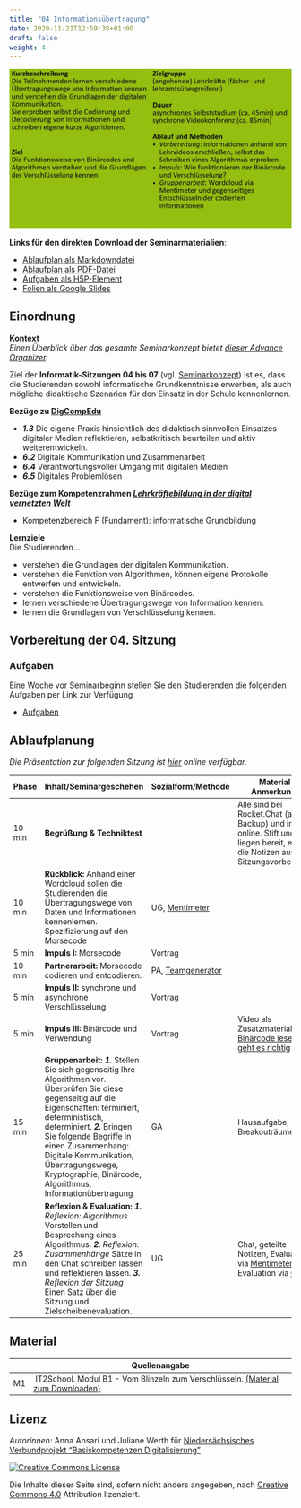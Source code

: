 ```yaml
---
title: "04 Informationsübertragung"
date: 2020-11-21T12:59:38+01:00
draft: false
weight: 4
---
```


![](https://raw.githubusercontent.com/Lehrerbildung/Lehrerbildung.github.io/master/GenutzteBilder/Steckbriefe/steckbrief_4.jpg)

**Links für den direkten Download der Seminarmaterialien**:
* [Ablaufplan als Markdowndatei](https://raw.githubusercontent.com/Lehrerbildung/BKD-github/main/static/mds/4-InfoÜbertragung.md)
* [Ablaufplan als PDF-Datei](https://github.com/Lehrerbildung/BKD-github/raw/main/content/PDFs/4-InfoÜbertragung.pdf)
* [Aufgaben als H5P-Element](https://github.com/Lehrerbildung/BKD-github/raw/main/content/h5pElemente/4-InfoÜbertragung.h5p)
* [Folien als Google Slides]()



## Einordnung 
**Kontext**   
*Einen Überblick über das gesamte Seminarkonzept bietet [dieser Advance Organizer](https://lehrerbildung.github.io/3_-seminarkonzept/ueberblick/).*

 Ziel der **Informatik-Sitzungen 04 bis 07** (vgl. [Seminarkonzept](https://lehrerbildung.github.io/3_-seminarkonzept/ueberblick/)) ist es, dass die Studierenden sowohl informatische Grundkenntnisse erwerben, als auch mögliche didaktische Szenarien für den Einsatz in der Schule kennenlernen.




**Bezüge zu [DigCompEdu](https://ec.europa.eu/jrc/en/digcompedu)**   
+ ***1.3*** Die eigene Praxis hinsichtlich des didaktisch sinnvollen Einsatzes digitaler Medien reflektieren, selbstkritisch beurteilen und aktiv weiterentwickeln.
+ ***6.2*** Digitale Kommunikation und Zusammenarbeit
+ ***6.4*** Verantwortungsvoller Umgang mit digitalen Medien
+ ***6.5*** Digitales Problemlösen


**Bezüge zum Kompetenzrahmen *[Lehrkräftebildung in der digital vernetzten Welt](http://www.lehrerbildungsverbund-niedersachsen.de/index.php?s=KompetenzrahmenLehrkraeftebildunginderdigitalvernetztenWelt)***   
+  Kompetenzbereich F (Fundament): informatische Grundbildung 

 **Lernziele**   
 Die Studierenden... 
+ verstehen die Grundlagen der digitalen Kommunikation.
+ verstehen die Funktion von Algorithmen, können eigene Protokolle entwerfen und entwickeln.
+ verstehen die Funktionsweise von Binärcodes.
+ lernen verschiedene Übertragungswege von Information kennen.
+ lernen die Grundlagen von Verschlüsselung kennen.




## Vorbereitung der 04. Sitzung
 
### Aufgaben
Eine Woche vor Seminarbeginn stellen Sie den Studierenden die folgenden  Aufgaben per Link zur Verfügung

* [Aufgaben](https://lehrerbildung.github.io/die_lehrveranstaltung_basiskompetenzen_digitalisierung/session4/session4_aufgaben/)



## Ablaufplanung
*Die Präsentation zur folgenden Sitzung ist [hier](https://docs.google.com/presentation/d/1NqjiGLKgyxN7rZCyOGr0JPp2GpRzRjncI89gZacbRz0/edit#slide=id.p) online verfügbar.*

| Phase | Inhalt/Seminargeschehen | Sozialform/Methode | Material & Anmerkungen |
| -------- | -------- | -------- | -------- |
|  10 min |  **Begrüßung & Techniktest** |  |Alle sind bei Rocket.Chat (als Backup) und im BBB online. Stift und Zettel liegen bereit, ebenso die Notizen aus der Sitzungsvorbereitung.  |
| 10 min | **Rückblick:** Anhand einer Wordcloud sollen die Studierenden die Übertragungswege von Daten und Informationen kennenlernen. Spezifizierung auf den Morsecode  |UG, [Mentimeter](https://www.mentimeter.com/)| |
| 5 min  | **Impuls I:**   Morsecode   | Vortrag || 
|  10 min | **Partnerarbeit:** Morsecode codieren und entcodieren.| PA, [Teamgenerator](https://www.jamestease.co.uk/team-generator/) |  |
| 5 min | **Impuls II:** synchrone und asynchrone Verschlüsselung| Vortrag ||
| 5 min | **Impuls III:** Binärcode und Verwendung | Vortrag |Video als Zusatzmaterial [Binärcode lesen so geht es richtig](https://www.youtube.com/watch?v=g4StGSsyMqg) | 
| 15 min | **Gruppenarbeit:** ***1.*** Stellen Sie sich gegenseitig Ihre Algorithmen vor. Überprüfen Sie diese gegenseitig auf die Eigenschaften: terminiert, deterministisch, determiniert. ***2.*** Bringen Sie folgende Begriffe in einen Zusammenhang: Digitale Kommunikation, Übertragungswege, Kryptographie, Binärcode, Algorithmus, Informationübertragung | GA | Hausaufgabe, Breakouträume |
| 25 min | **Reflexion & Evaluation:** ***1.** Reflexion: Algorithmus* Vorstellen und Besprechung eines Algorithmus. ***2.** Reflexion: Zusammenhänge* Sätze in den Chat schreiben lassen und reflektieren lassen. ***3.** Reflexion der Sitzung* Einen Satz über die Sitzung und Zielscheibenevaluation.| UG | Chat, geteilte Notizen, Evaluation via [Mentimeter](https://www.mentimeter.com/), Evaluation via [Oncoo](https://www.oncoo.de/oncoo.php)|

## Material  
|  | Quellenangabe | 
| -------- | -------- | 
| M1     |<a href="https://creativecommons.org/licenses/by-nc-sa/4.0/" target="_top"><img alt="" src="https://legalidadonline.com/wp-content/uploads/2019/04/Atribución-NoComercial-CompartirIgual-CC-BY-NC-SA-4.0.jpg" width="75px" /></a> IT2School. Modul B1 - Vom Blinzeln zum Verschlüsseln. [(Material zum Downloaden)](https://cs.uol.de/s/CdkRCgRtgB8YZ3F?path=%2F2_Basismodule%2FB1_Blinzeln) | 

	
## Lizenz
*Autorinnen:*  Anna Ansari und Juliane Werth für [Niedersächsisches Verbundprojekt “Basiskompetenzen Digitalisierung”](http://www.lehrerbildungsverbund-niedersachsen.de/index.php?s=ProjektBasiskompetenzenDigitalisierung)



<a rel="license" href="http://creativecommons.org/licenses/by/4.0/"><img alt="Creative Commons License" style="border-width:0" src="https://i.creativecommons.org/l/by/4.0/88x31.png" /></a><br/><p>Die Inhalte dieser Seite sind, sofern nicht anders angegeben, nach <a rel="license" href="http://creativecommons.org/licenses/by/4.0/">Creative Commons 4.0</a> Attribution lizenziert.</p>


